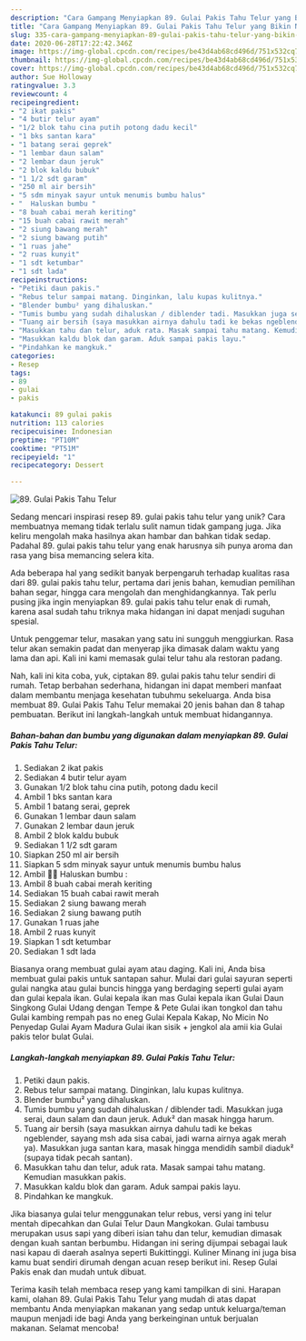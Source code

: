 ```yaml
---
description: "Cara Gampang Menyiapkan 89. Gulai Pakis Tahu Telur yang Bikin Ngiler"
title: "Cara Gampang Menyiapkan 89. Gulai Pakis Tahu Telur yang Bikin Ngiler"
slug: 335-cara-gampang-menyiapkan-89-gulai-pakis-tahu-telur-yang-bikin-ngiler
date: 2020-06-28T17:22:42.346Z
image: https://img-global.cpcdn.com/recipes/be43d4ab68cd496d/751x532cq70/89-gulai-pakis-tahu-telur-foto-resep-utama.jpg
thumbnail: https://img-global.cpcdn.com/recipes/be43d4ab68cd496d/751x532cq70/89-gulai-pakis-tahu-telur-foto-resep-utama.jpg
cover: https://img-global.cpcdn.com/recipes/be43d4ab68cd496d/751x532cq70/89-gulai-pakis-tahu-telur-foto-resep-utama.jpg
author: Sue Holloway
ratingvalue: 3.3
reviewcount: 4
recipeingredient:
- "2 ikat pakis"
- "4 butir telur ayam"
- "1/2 blok tahu cina putih potong dadu kecil"
- "1 bks santan kara"
- "1 batang serai geprek"
- "1 lembar daun salam"
- "2 lembar daun jeruk"
- "2 blok kaldu bubuk"
- "1 1/2 sdt garam"
- "250 ml air bersih"
- "5 sdm minyak sayur untuk menumis bumbu halus"
- "  Haluskan bumbu "
- "8 buah cabai merah keriting"
- "15 buah cabai rawit merah"
- "2 siung bawang merah"
- "2 siung bawang putih"
- "1 ruas jahe"
- "2 ruas kunyit"
- "1 sdt ketumbar"
- "1 sdt lada"
recipeinstructions:
- "Petiki daun pakis."
- "Rebus telur sampai matang. Dinginkan, lalu kupas kulitnya."
- "Blender bumbu² yang dihaluskan."
- "Tumis bumbu yang sudah dihaluskan / diblender tadi. Masukkan juga serai, daun salam dan daun jeruk. Aduk² dan masak hingga harum."
- "Tuang air bersih (saya masukkan airnya dahulu tadi ke bekas ngeblender, sayang msh ada sisa cabai, jadi warna airnya agak merah ya). Masukkan juga santan kara, masak hingga mendidih sambil diaduk² (supaya tidak pecah santan)."
- "Masukkan tahu dan telur, aduk rata. Masak sampai tahu matang. Kemudian masukkan pakis."
- "Masukkan kaldu blok dan garam. Aduk sampai pakis layu."
- "Pindahkan ke mangkuk."
categories:
- Resep
tags:
- 89
- gulai
- pakis

katakunci: 89 gulai pakis 
nutrition: 113 calories
recipecuisine: Indonesian
preptime: "PT10M"
cooktime: "PT51M"
recipeyield: "1"
recipecategory: Dessert

---
```



![89. Gulai Pakis Tahu Telur](https://img-global.cpcdn.com/recipes/be43d4ab68cd496d/751x532cq70/89-gulai-pakis-tahu-telur-foto-resep-utama.jpg)

Sedang mencari inspirasi resep 89. gulai pakis tahu telur yang unik? Cara membuatnya memang tidak terlalu sulit namun tidak gampang juga. Jika keliru mengolah maka hasilnya akan hambar dan bahkan tidak sedap. Padahal 89. gulai pakis tahu telur yang enak harusnya sih punya aroma dan rasa yang bisa memancing selera kita.

Ada beberapa hal yang sedikit banyak berpengaruh terhadap kualitas rasa dari 89. gulai pakis tahu telur, pertama dari jenis bahan, kemudian pemilihan bahan segar, hingga cara mengolah dan menghidangkannya. Tak perlu pusing jika ingin menyiapkan 89. gulai pakis tahu telur enak di rumah, karena asal sudah tahu triknya maka hidangan ini dapat menjadi suguhan spesial.

Untuk penggemar telur, masakan yang satu ini sungguh menggiurkan. Rasa telur akan semakin padat dan menyerap jika dimasak dalam waktu yang lama dan api. Kali ini kami memasak gulai telur tahu ala restoran padang.


Nah, kali ini kita coba, yuk, ciptakan 89. gulai pakis tahu telur sendiri di rumah. Tetap berbahan sederhana, hidangan ini dapat memberi manfaat dalam membantu menjaga kesehatan tubuhmu sekeluarga. Anda bisa membuat 89. Gulai Pakis Tahu Telur memakai 20 jenis bahan dan 8 tahap pembuatan. Berikut ini langkah-langkah untuk membuat hidangannya.

<!--inarticleads1-->

##### Bahan-bahan dan bumbu yang digunakan dalam menyiapkan 89. Gulai Pakis Tahu Telur:

1. Sediakan 2 ikat pakis
1. Sediakan 4 butir telur ayam
1. Gunakan 1/2 blok tahu cina putih, potong dadu kecil
1. Ambil 1 bks santan kara
1. Ambil 1 batang serai, geprek
1. Gunakan 1 lembar daun salam
1. Gunakan 2 lembar daun jeruk
1. Ambil 2 blok kaldu bubuk
1. Sediakan 1 1/2 sdt garam
1. Siapkan 250 ml air bersih
1. Siapkan 5 sdm minyak sayur untuk menumis bumbu halus
1. Ambil  👩‍🍳 Haluskan bumbu :
1. Ambil 8 buah cabai merah keriting
1. Sediakan 15 buah cabai rawit merah
1. Sediakan 2 siung bawang merah
1. Sediakan 2 siung bawang putih
1. Gunakan 1 ruas jahe
1. Ambil 2 ruas kunyit
1. Siapkan 1 sdt ketumbar
1. Sediakan 1 sdt lada


Biasanya orang membuat gulai ayam atau daging. Kali ini, Anda bisa membuat gulai pakis untuk santapan sahur. Mulai dari gulai sayuran seperti gulai nangka atau gulai buncis hingga yang berdaging seperti gulai ayam dan gulai kepala ikan. Gulai kepala ikan mas Gulai kepala ikan Gulai Daun Singkong Gulai Udang dengan Tempe &amp; Pete Gulai ikan tongkol dan tahu Gulai kambing rempah pas no eneg Gulai Kepala Kakap, No Micin No Penyedap Gulai Ayam Madura Gulai ikan sisik + jengkol ala amii kia Gulai pakis telor bulat Gulai. 

<!--inarticleads2-->

##### Langkah-langkah menyiapkan 89. Gulai Pakis Tahu Telur:

1. Petiki daun pakis.
1. Rebus telur sampai matang. Dinginkan, lalu kupas kulitnya.
1. Blender bumbu² yang dihaluskan.
1. Tumis bumbu yang sudah dihaluskan / diblender tadi. Masukkan juga serai, daun salam dan daun jeruk. Aduk² dan masak hingga harum.
1. Tuang air bersih (saya masukkan airnya dahulu tadi ke bekas ngeblender, sayang msh ada sisa cabai, jadi warna airnya agak merah ya). Masukkan juga santan kara, masak hingga mendidih sambil diaduk² (supaya tidak pecah santan).
1. Masukkan tahu dan telur, aduk rata. Masak sampai tahu matang. Kemudian masukkan pakis.
1. Masukkan kaldu blok dan garam. Aduk sampai pakis layu.
1. Pindahkan ke mangkuk.


Jika biasanya gulai telur menggunakan telur rebus, versi yang ini telur mentah dipecahkan dan Gulai Telur Daun Mangkokan. Gulai tambusu merupakan usus sapi yang diberi isian tahu dan telur, kemudian dimasak dengan kuah santan berbumbu. Hidangan ini sering dijumpai sebagai lauk nasi kapau di daerah asalnya seperti Bukittinggi. Kuliner Minang ini juga bisa kamu buat sendiri dirumah dengan acuan resep berikut ini. Resep Gulai Pakis enak dan mudah untuk dibuat. 

Terima kasih telah membaca resep yang kami tampilkan di sini. Harapan kami, olahan 89. Gulai Pakis Tahu Telur yang mudah di atas dapat membantu Anda menyiapkan makanan yang sedap untuk keluarga/teman maupun menjadi ide bagi Anda yang berkeinginan untuk berjualan makanan. Selamat mencoba!
